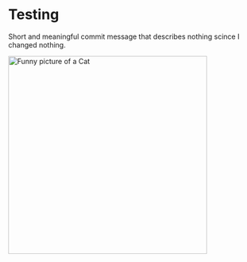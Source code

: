 # Testing
Short and meaningful commit message that describes nothing scince I changed nothing.

<img alt="Funny picture of a Cat" src=https://media.tenor.com/mNj1Gs5Kp-kAAAAM/cat-funny.gif width=400>
